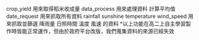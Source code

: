 crop_yield 用來取得稻米收成量
data_process 用來處理資料 計算平均值
date_request 用來抓取所有資料
rainfall sunshine temperature wind_speed 用來抓取並篩選 降雨量 日照時間 溫度 風速 的資料
*以上功能在高二上自主學習製作時皆能正常運作，但由於政府平台改版，我們蒐集資料的來源已經失效
